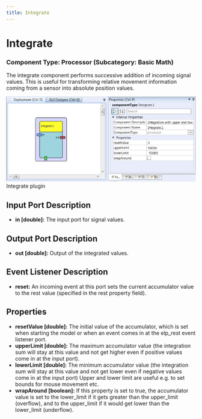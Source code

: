 ```yaml
---
title: Integrate
---
```


# Integrate

### Component Type: Processor (Subcategory: Basic Math)

The integrate component performs successive addition of incoming signal values. This is useful for transforming relative movement information coming from a sensor into absolute position values.

![Screenshot: Integrate plugin](./img/Integrate.jpg "Screenshot: Integrate plugin")  
Integrate plugin

## Input Port Description

- **in \[double\]:** The input port for signal values.

## Output Port Description

- **out \[double\]:** Output of the integrated values.

## Event Listener Description

- **reset:** An incoming event at this port sets the current accumulator value to the rest value (specified in the rest property field).

## Properties

- **resetValue \[double\]:** The initial value of the accumulator, which is set when starting the model or when an event comes in at the elp_rest event listener port.
- **upperLimit \[double\]:** The maximum accumulator value (the integration sum will stay at this value and not get higher even if positive values come in at the input port).
- **lowerLimit \[double\]:** The minimum accumulator value (the integration sum will stay at this value and not get lower even if negative values come in at the input port) Upper and lower limit are useful e.g. to set bounds for mouse movement etc.
- **wrapAround \[boolean\]:** If this property is set to true, the accumulator value is set to the lower_limit if it gets greater than the upper_limit (overflow), and to the upper_limit if it would get lower than the lower_limit (underflow).
